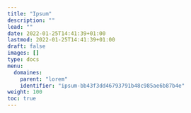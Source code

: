 ```yaml
---
title: "Ipsum"
description: ""
lead: ""
date: 2022-01-25T14:41:39+01:00
lastmod: 2022-01-25T14:41:39+01:00
draft: false
images: []
type: docs
menu:
  domaines:
    parent: "lorem"
    identifier: "ipsum-bb43f3dd46793791b48c985ae6b87b4e"
weight: 100
toc: true
---
```

